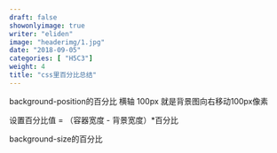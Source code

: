 ```yaml
---
draft: false
showonlyimage: true
writer: "eliden"
image: "headerimg/1.jpg"
date: "2018-09-05"
categories: [ "H5C3"]
weight: 4
title: "css里百分比总结"
---
```


<!--more-->

background-position的百分比
横轴 100px 就是背景图向右移动100px像素

设置百分比值 = （容器宽度 - 背景宽度）*百分比




background-size的百分比